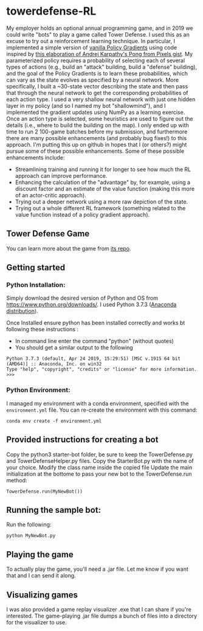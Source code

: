 # towerdefense-RL

My employer holds an optional annual programming game, and in 2019 we could write "bots" to play a game called Tower Defense.
I used this as an excuse to try out a reinforcement learning technique.
In particular, I implemented a simple version of [vanilla Policy Gradients](https://spinningup.openai.com/en/latest/algorithms/vpg.html) using code inspired by [this elaboration of Andrej Karpathy's Pong from Pixels gist](https://github.com/omkarv/pong-from-pixels/blob/master/pong-from-pixels.py).
My parameterized policy requires a probability of selecting each of several types of actions (e.g., build an "attack" building, build a "defense" building), and the goal of the Policy Gradients is to learn these probabilities, which can vary as the state evolves as specified by a neural network.
More specifically, I built a ~30-state vector describing the state and then pass that through the neural network to get the corresponding probabilities of each action type.
I used a very shallow neural network with just one hidden layer in my policy (and so I named my bot "shallowmind"), and I implemented the gradient updates using NumPy as a learning exercise.
Once an action type is selected, some heuristics are used to figure out the details (i.e., where to build the building on the map).
I only ended up with time to run 2 100-game batches before my submission, and furthermore there are many possible enhancements (and probably bug fixes!) to this approach.
I'm putting this up on github in hopes that I (or others?) might pursue some of these possible enhancements. Some of these possible enhancements include:
- Streamlining training and running it for longer to see how much the RL approach can improve performance.
- Enhancing the calculation of the "advantage" by, for example, using a discount factor and an estimate of the value function (making this more of an actor-critic approach).
- Trying out a deeper network using a more raw depiction of the state.
- Trying out a whole different RL framework (something related to the value function instead of a policy gradient approach).

## Tower Defense Game

You can learn more about the game from [its repo](https://github.com/EntelectChallenge/2018-TowerDefence).

## Getting started

### Python Installation:

Simply download the desired version of Python and OS from https://www.python.org/downloads/. I used Python 3.7.3 ([Anaconda distribution](https://www.anaconda.com/distribution/)).
	
Once Installed ensure python has been installed correctly and works bt following these instructions :
- In command line enter the command "python" (without quotes)
- You should get a similar output to the following
```
Python 3.7.3 (default, Apr 24 2019, 15:29:51) [MSC v.1915 64 bit (AMD64)] :: Anaconda, Inc. on win32
Type "help", "copyright", "credits" or "license" for more information.
>>>
```			
		
### Python Environment:

I managed my environment with a conda environment, specified with the `environment.yml` file.
You can re-create the environment with this command:
```
conda env create -f environment.yml
```

## Provided instructions for creating a bot
 	
Copy the python3 starter-bot folder, be sure to keep the TowerDefense.py and TowerDefenseHelper.py files. 
Copy the StarterBot.py with the name of your choice. Modify the class name inside the copied file
Update the main initialization at the bottome to pass your new bot to the TowerDefense.run method:
```
TowerDefense.run(MyNewBot())
```

## Running the sample bot:

Run the following:
```
python MyNewBot.py
```

## Playing the game

To actually play the game, you'll need a .jar file.
Let me know if you want that and I can send it along.

## Visualizing games

I was also provided a game replay visualizer .exe that I can share if you're interested.
The game-playing .jar file dumps a bunch of files into a directory for the visualizer to use.
